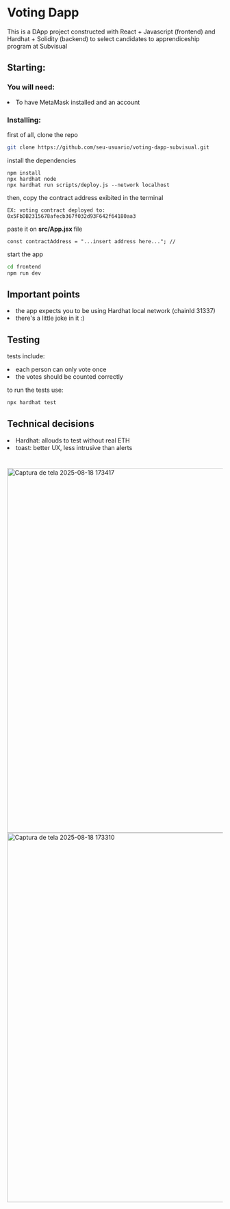 # Voting Dapp

This is a DApp project constructed with React + Javascript (frontend) and Hardhat + Solidity (backend) to select candidates to apprendiceship program at Subvisual

## Starting:

### You will need:
<li>To have MetaMask installed and an account

### Installing:
first of all, clone the repo
```bash
git clone https://github.com/seu-usuario/voting-dapp-subvisual.git
```
install the dependencies
```shell
npm install
npx hardhat node
npx hardhat run scripts/deploy.js --network localhost

```
then, copy the contract address exibited in the terminal
```text
EX: voting contract deployed to: 0x5FbDB2315678afecb367f032d93F642f64180aa3
```
paste it on <strong> src/App.jsx </strong> file
```text
const contractAddress = "...insert address here..."; // 
```
start the app
```bash
cd frontend
npm run dev
```

## Important points
<li>the app expects you to be using Hardhat local network (chainId 31337) </li>
<li>there's a little joke in it :)

## Testing
tests include:
<li>each person can only vote once</li>
<li>the votes should be counted correctly</li>

to run the tests use:
```bash
npx hardhat test
```

## Technical decisions
<li>Hardhat: allouds to test without real ETH</li>
<li>toast: better UX, less intrusive than alerts</li>

#


<img width="1837" height="852" alt="Captura de tela 2025-08-18 173417" src="https://github.com/user-attachments/assets/48a3863a-cda3-4929-bbc8-f497932e9d39" />
<img width="1843" height="863" alt="Captura de tela 2025-08-18 173310" src="https://github.com/user-attachments/assets/116fd2e8-9780-4b76-ae59-a5ee74793fb4" />
